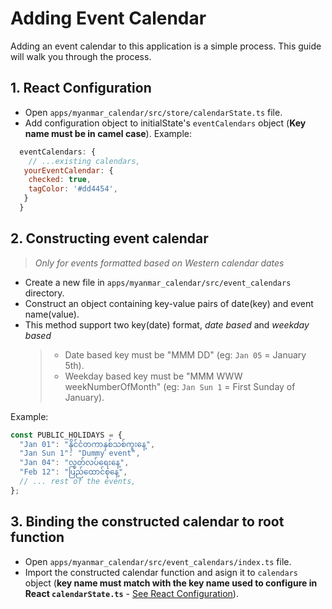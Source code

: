 # Adding Event Calendar

Adding an event calendar to this application is a simple process. This guide will walk you through the process.

## 1. React Configuration

- Open `apps/myanmar_calendar/src/store/calendarState.ts` file.
- Add configuration object to initialState's `eventCalendars` object (**Key name must be in camel case**).
  Example:

```js
  eventCalendars: {
    // ...existing calendars,
   yourEventCalendar: {
    checked: true,
    tagColor: '#dd4454',
   }
  }
```

## 2. Constructing event calendar

> _Only for events formatted based on Western calendar dates_

- Create a new file in `apps/myanmar_calendar/src/event_calendars` directory.
- Construct an object containing key-value pairs of date(key) and event name(value).
- This method support two key(date) format, _date based_ and _weekday based_
  > - Date based key must be "MMM DD" (eg: `Jan 05` = January 5th).
  > - Weekday based key must be "MMM WWW weekNumberOfMonth" (eg: `Jan Sun 1` = First Sunday of January).

Example:

```js
const PUBLIC_HOLIDAYS = {
  "Jan 01": "နိုင်ငံတကာနှစ်သစ်ကူးနေ့",
  "Jan Sun 1": "Dummy event",
  "Jan 04": "လွတ်လပ်ရေးနေ့",
  "Feb 12": "ပြည်‌ထောင်စုနေ့",
  // ... rest of the events,
};
```

## 3. Binding the constructed calendar to root function

- Open `apps/myanmar_calendar/src/event_calendars/index.ts` file.
- Import the constructed calendar function and asign it to `calendars` object (**key name must match with the key name used to configure in React `calendarState.ts`** - [See React Configuration](#1-react-configuration)).
